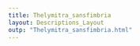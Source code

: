 ```yaml
---
title: Thelymitra_sansfimbria
layout: Descriptions_Layout 
outp: "Thelymitra_sansfimbria.html"
---
```



